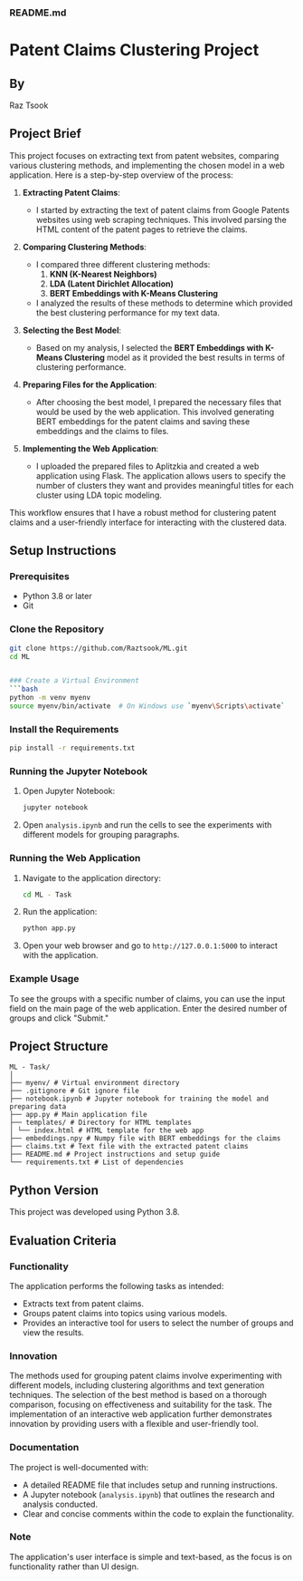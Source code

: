 ### README.md

# Patent Claims Clustering Project

## By
Raz Tsook

## Project Brief

This project focuses on extracting text from patent websites, comparing various clustering methods, and implementing the chosen model in a web application. Here is a step-by-step overview of the process:

1. **Extracting Patent Claims**:
   - I started by extracting the text of patent claims from Google Patents websites using web scraping techniques. This involved parsing the HTML content of the patent pages to retrieve the claims.

2. **Comparing Clustering Methods**:
   - I compared three different clustering methods:
     1. **KNN (K-Nearest Neighbors)**
     2. **LDA (Latent Dirichlet Allocation)**
     3. **BERT Embeddings with K-Means Clustering**
   - I analyzed the results of these methods to determine which provided the best clustering performance for my text data.

3. **Selecting the Best Model**:
   - Based on my analysis, I selected the **BERT Embeddings with K-Means Clustering** model as it provided the best results in terms of clustering performance.

4. **Preparing Files for the Application**:
   - After choosing the best model, I prepared the necessary files that would be used by the web application. This involved generating BERT embeddings for the patent claims and saving these embeddings and the claims to files.

5. **Implementing the Web Application**:
   - I uploaded the prepared files to Aplitzkia and created a web application using Flask. The application allows users to specify the number of clusters they want and provides meaningful titles for each cluster using LDA topic modeling.

This workflow ensures that I have a robust method for clustering patent claims and a user-friendly interface for interacting with the clustered data.

## Setup Instructions

### Prerequisites
- Python 3.8 or later
- Git

### Clone the Repository
```bash
git clone https://github.com/Raztsook/ML.git
cd ML


### Create a Virtual Environment
```bash
python -m venv myenv
source myenv/bin/activate  # On Windows use `myenv\Scripts\activate`
```

### Install the Requirements
```bash
pip install -r requirements.txt
```

### Running the Jupyter Notebook
1. Open Jupyter Notebook:
    ```bash
    jupyter notebook
    ```
2. Open `analysis.ipynb` and run the cells to see the experiments with different models for grouping paragraphs.

### Running the Web Application
1. Navigate to the application directory:
    ```bash
    cd ML - Task
    ```
2. Run the application:
    ```bash
    python app.py
    ```
3. Open your web browser and go to `http://127.0.0.1:5000` to interact with the application.

### Example Usage
To see the groups with a specific number of claims, you can use the input field on the main page of the web application. Enter the desired number of groups and click "Submit."

## Project Structure
```
ML - Task/
│
├── myenv/ # Virtual environment directory
├── .gitignore # Git ignore file
├── notebook.ipynb # Jupyter notebook for training the model and preparing data
├── app.py # Main application file
├── templates/ # Directory for HTML templates
│ └── index.html # HTML template for the web app
├── embeddings.npy # Numpy file with BERT embeddings for the claims
├── claims.txt # Text file with the extracted patent claims
├── README.md # Project instructions and setup guide
└── requirements.txt # List of dependencies

```

## Python Version
This project was developed using Python 3.8.

## Evaluation Criteria

### Functionality
The application performs the following tasks as intended:
- Extracts text from patent claims.
- Groups patent claims into topics using various models.
- Provides an interactive tool for users to select the number of groups and view the results.

### Innovation
The methods used for grouping patent claims involve experimenting with different models, including clustering algorithms and text generation techniques. The selection of the best method is based on a thorough comparison, focusing on effectiveness and suitability for the task. The implementation of an interactive web application further demonstrates innovation by providing users with a flexible and user-friendly tool.

### Documentation
The project is well-documented with:
- A detailed README file that includes setup and running instructions.
- A Jupyter notebook (`analysis.ipynb`) that outlines the research and analysis conducted.
- Clear and concise comments within the code to explain the functionality.

### Note
The application's user interface is simple and text-based, as the focus is on functionality rather than UI design.

